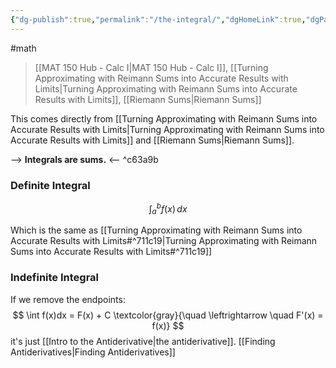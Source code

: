 ```yaml
---
{"dg-publish":true,"permalink":"/the-integral/","dgHomeLink":true,"dgPassFrontmatter":false,"dgShowLocalGraph":true}
---
```


#math 
> [[MAT 150 Hub - Calc I|MAT 150 Hub - Calc I]], [[Turning Approximating with Reimann Sums into Accurate Results with Limits|Turning Approximating with Reimann Sums into Accurate Results with Limits]], [[Riemann Sums|Riemann Sums]]

This comes directly from [[Turning Approximating with Reimann Sums into Accurate Results with Limits|Turning Approximating with Reimann Sums into Accurate Results with Limits]] and [[Riemann Sums|Riemann Sums]].

--> **Integrals are sums.** <-- ^c63a9b

### Definite Integral
$$
\int_{a}^{b} f(x) \, dx
$$

Which is the same as [[Turning Approximating with Reimann Sums into Accurate Results with Limits#^711c19|Turning Approximating with Reimann Sums into Accurate Results with Limits#^711c19]]

### Indefinite Integral
If we remove the endpoints:
$$
\int f(x)dx = F(x) + C \textcolor{gray}{\quad \leftrightarrow \quad F'(x) = f(x)}
$$
it's just [[Intro to the Antiderivative|the antiderivative]]. [[Finding Antiderivatives|Finding Antiderivatives]]